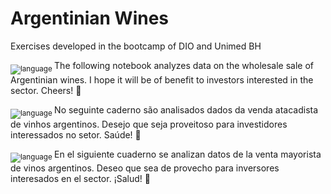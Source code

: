 # Argentinian Wines
Exercises developed in the bootcamp of DIO and Unimed BH

<sub>![language](https://img.shields.io/badge/EN-blue.svg) </sub>
The following notebook analyzes data on the wholesale sale of Argentinian wines. I hope it will be of benefit to investors interested in the sector. Cheers! :wine_glass:

<sub>![language](https://img.shields.io/badge/PT-green.svg) </sub>
No seguinte caderno são analisados dados da venda atacadista de vinhos argentinos. Desejo que seja proveitoso para investidores interessados no setor. Saúde! :wine_glass:

<sub>![language](https://img.shields.io/badge/ES-red.svg) </sub>
En el siguiente cuaderno se analizan datos de la venta mayorista de vinos argentinos. Deseo que sea de provecho para inversores interesados en el sector. ¡Salud! :wine_glass:
